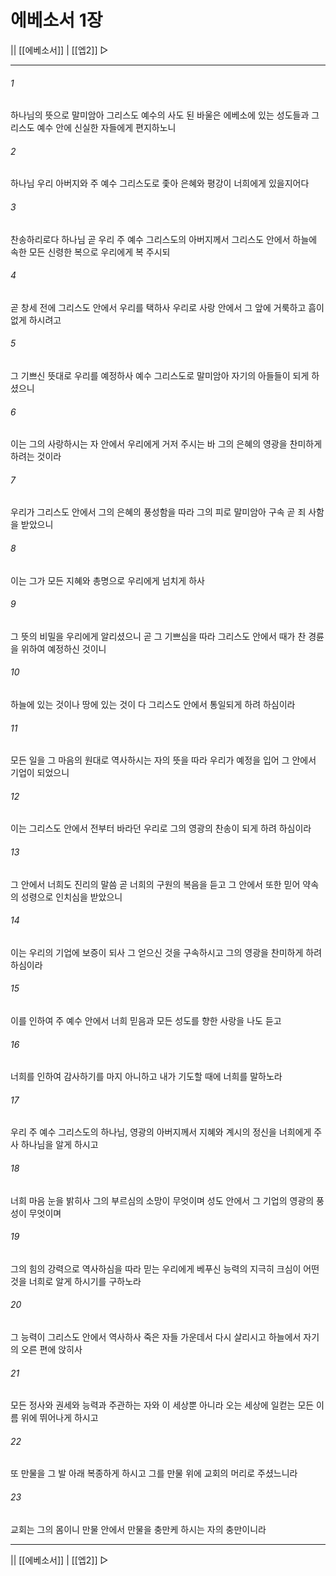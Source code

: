 # 에베소서 1장

|| [[에베소서]] | [[엡2]] ▷
***

###### 1
하나님의 뜻으로 말미암아 그리스도 예수의 사도 된 바울은 에베소에 있는 성도들과 그리스도 예수 안에 신실한 자들에게 편지하노니

###### 2
하나님 우리 아버지와 주 예수 그리스도로 좇아 은혜와 평강이 너희에게 있을지어다

###### 3
찬송하리로다 하나님 곧 우리 주 예수 그리스도의 아버지께서 그리스도 안에서 하늘에 속한 모든 신령한 복으로 우리에게 복 주시되

###### 4
곧 창세 전에 그리스도 안에서 우리를 택하사 우리로 사랑 안에서 그 앞에 거룩하고 흠이 없게 하시려고

###### 5
그 기쁘신 뜻대로 우리를 예정하사 예수 그리스도로 말미암아 자기의 아들들이 되게 하셨으니

###### 6
이는 그의 사랑하시는 자 안에서 우리에게 거저 주시는 바 그의 은혜의 영광을 찬미하게 하려는 것이라

###### 7
우리가 그리스도 안에서 그의 은혜의 풍성함을 따라 그의 피로 말미암아 구속 곧 죄 사함을 받았으니

###### 8
이는 그가 모든 지혜와 총명으로 우리에게 넘치게 하사

###### 9
그 뜻의 비밀을 우리에게 알리셨으니 곧 그 기쁘심을 따라 그리스도 안에서 때가 찬 경륜을 위하여 예정하신 것이니

###### 10
하늘에 있는 것이나 땅에 있는 것이 다 그리스도 안에서 통일되게 하려 하심이라

###### 11
모든 일을 그 마음의 원대로 역사하시는 자의 뜻을 따라 우리가 예정을 입어 그 안에서 기업이 되었으니

###### 12
이는 그리스도 안에서 전부터 바라던 우리로 그의 영광의 찬송이 되게 하려 하심이라

###### 13
그 안에서 너희도 진리의 말씀 곧 너희의 구원의 복음을 듣고 그 안에서 또한 믿어 약속의 성령으로 인치심을 받았으니

###### 14
이는 우리의 기업에 보증이 되사 그 얻으신 것을 구속하시고 그의 영광을 찬미하게 하려 하심이라

###### 15
이를 인하여 주 예수 안에서 너희 믿음과 모든 성도를 향한 사랑을 나도 듣고

###### 16
너희를 인하여 감사하기를 마지 아니하고 내가 기도할 때에 너희를 말하노라

###### 17
우리 주 예수 그리스도의 하나님, 영광의 아버지께서 지혜와 계시의 정신을 너희에게 주사 하나님을 알게 하시고

###### 18
너희 마음 눈을 밝히사 그의 부르심의 소망이 무엇이며 성도 안에서 그 기업의 영광의 풍성이 무엇이며

###### 19
그의 힘의 강력으로 역사하심을 따라 믿는 우리에게 베푸신 능력의 지극히 크심이 어떤 것을 너희로 알게 하시기를 구하노라

###### 20
그 능력이 그리스도 안에서 역사하사 죽은 자들 가운데서 다시 살리시고 하늘에서 자기의 오른 편에 앉히사

###### 21
모든 정사와 권세와 능력과 주관하는 자와 이 세상뿐 아니라 오는 세상에 일컫는 모든 이름 위에 뛰어나게 하시고

###### 22
또 만물을 그 발 아래 복종하게 하시고 그를 만물 위에 교회의 머리로 주셨느니라

###### 23
교회는 그의 몸이니 만물 안에서 만물을 충만케 하시는 자의 충만이니라

***
|| [[에베소서]] | [[엡2]] ▷